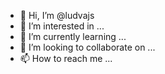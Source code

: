 - 👋 Hi, I’m @ludvajs
- 👀 I’m interested in ...
- 🌱 I’m currently learning ...
- 💞️ I’m looking to collaborate on ...
- 📫 How to reach me ...

<!---
ludvajs/ludvajs is a ✨ special ✨ repository because its `README.md` (this file) appears on your GitHub profile.
You can click the Preview link to take a look at your changes.
--->
